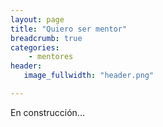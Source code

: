 ```yaml
---
layout: page
title: "Quiero ser mentor"
breadcrumb: true
categories:
    - mentores
header:
   image_fullwidth: "header.png"

---
```


En construcción...